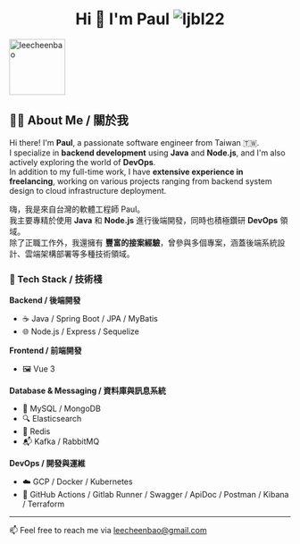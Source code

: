 <h1 align="center">Hi 👋 I'm Paul <img src="https://komarev.com/ghpvc/?username=leecheenbao&label=Profile%20views&color=0e75b6&style=flat" alt="ljbl22" /></h1> 
 <p>
     <img height="100px" src="https://github-readme-stats-git-masterrstaa-rickstaa.vercel.app/api/top-langs?username=leecheenbao&show_icons=true&locale=en&layout=compact&theme=onedark" alt="leecheenbao" />
 </p>

## 👨‍💻 About Me / 關於我

Hi there! I'm **Paul**, a passionate software engineer from Taiwan 🇹🇼.  
I specialize in **backend development** using **Java** and **Node.js**, and I'm also actively exploring the world of **DevOps**.  
In addition to my full-time work, I have **extensive experience in freelancing**, working on various projects ranging from backend system design to cloud infrastructure deployment.

嗨，我是來自台灣的軟體工程師 Paul。  
我主要專精於使用 **Java** 和 **Node.js** 進行後端開發，同時也積極鑽研 **DevOps** 領域。  
除了正職工作外，我還擁有 **豐富的接案經驗**，曾參與多個專案，涵蓋後端系統設計、雲端架構部署等多種技術領域。

### 🚀 Tech Stack / 技術棧

**Backend / 後端開發**
- ☕ Java / Spring Boot / JPA / MyBatis  
- 🌐 Node.js / Express / Sequelize

**Frontend / 前端開發**
- 🖼️ Vue 3 

**Database & Messaging / 資料庫與訊息系統**
- 🐬 MySQL / MongoDB  
- 🔍 Elasticsearch  
- 🧠 Redis  
- 📬 Kafka / RabbitMQ

**DevOps / 開發與運維**
- ☁️ GCP / Docker / Kubernetes  
- 🔧 GitHub Actions / Gitlab Runner / Swagger / ApiDoc / Postman / Kibana / Terraform

---

📫 Feel free to reach me via [leecheenbao@gmail.com](mailto:leecheenbao@gmail.com)


